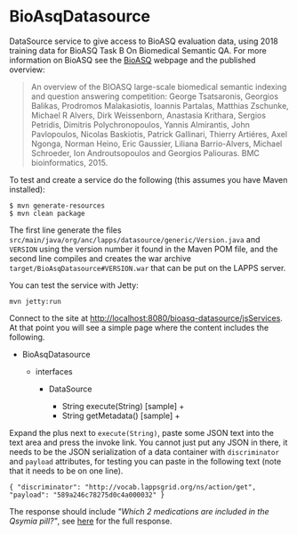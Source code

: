 # BioAsqDatasource

DataSource service to give access to BioASQ evaluation data, using 2018 training data for BioASQ Task B On Biomedical Semantic QA. For more information on BioASQ see the [BioASQ](http://bioasq.org/) webpage and the published overview:

> An overview of the BIOASQ large-scale biomedical semantic indexing and question answering competition: George Tsatsaronis, Georgios Balikas, Prodromos Malakasiotis, Ioannis Partalas, Matthias Zschunke, Michael R Alvers, Dirk Weissenborn, Anastasia Krithara, Sergios Petridis, Dimitris Polychronopoulos, Yannis Almirantis, John Pavlopoulos, Nicolas Baskiotis, Patrick Gallinari, Thierry Artiéres, Axel Ngonga, Norman Heino, Eric Gaussier, Liliana Barrio-Alvers, Michael Schroeder, Ion Androutsopoulos and Georgios Paliouras. BMC bioinformatics, 2015.


To test and create a service do the following (this assumes you have Maven installed):

```
$ mvn generate-resources
$ mvn clean package
```

The first line generate the files `src/main/java/org/anc/lapps/datasource/generic/Version.java` and `VERSION` using the version number it found in the Maven POM file, and the second line compiles and creates the war archive `target/BioAsqDatasource#VERSION.war` that can be put on the LAPPS server.

You can test the service with Jetty:

```
mvn jetty:run
```

Connect to the site at [http://localhost:8080/bioasq-datasource/jsServices](http://localhost:8080/bioasq-datasource/jsServices). At that point you will see a simple page where the content includes the following.

<ul>
    <li>BioAsqDatasource</li>
    <ul>
        <li>interfaces</li>
        <ul>
            <li>DataSource</li>
            <ul>
                <li>String execute(String) [sample] +</li>
                <li>String getMetadata() [sample] +</li>
            </ul>
        </ul>
        </ul>
</ul>

Expand the plus next to `execute(String)`, paste some JSON text into the text area and press the invoke link. You cannot just put any JSON in there, it needs to be the JSON serialization of a data container with `discriminator` and `payload` attributes, for testing you can paste in the following text (note that it needs to be on one line).

```
{ "discriminator": "http://vocab.lappsgrid.org/ns/action/get", "payload": "589a246c78275d0c4a000032" }
```

The response should include *"Which 2 medications are included in the Qsymia pill?"*,
see [here](/src/site/payload.md) for the full response.
